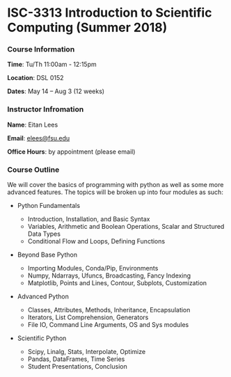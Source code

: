 # ISC-3313 Introduction to Scientific Computing (Summer 2018)

### Course Information

**Time**: Tu/Th 11:00am - 12:15pm

**Location**: DSL 0152

**Dates**: May 14 – Aug 3 (12 weeks)

### Instructor Infromation

**Name**: Eitan Lees

**Email**: elees@fsu.edu

**Office Hours**: by appointment (please email)

### Course Outline
We will cover the basics of programming with python as well as some more advanced features. The
topics will be broken up into four modules as such:

- Python Fundamentals
    * Introduction, Installation, and Basic Syntax
    * Variables, Arithmetic and Boolean Operations, Scalar and Structured Data Types
    * Conditional Flow and Loops, Defining Functions

- Beyond Base Python
    * Importing Modules, Conda/Pip, Environments
    * Numpy, Ndarrays, Ufuncs, Broadcasting, Fancy Indexing
    * Matplotlib, Points and Lines, Contour, Subplots, Customization

- Advanced Python
    * Classes, Attributes, Methods, Inheritance, Encapsulation
    * Iterators, List Comprehension, Generators
    * File IO, Command Line Arguments, OS and Sys modules

- Scientific Python
    * Scipy, Linalg, Stats, Interpolate, Optimize 
    * Pandas, DataFrames, Time Series 
    * Student Presentations, Conclusion
